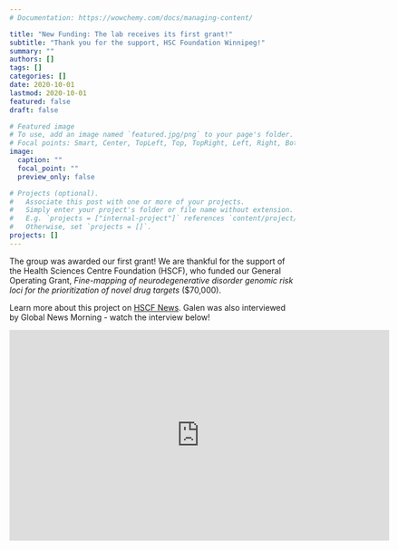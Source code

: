 ```yaml
---
# Documentation: https://wowchemy.com/docs/managing-content/

title: "New Funding: The lab receives its first grant!"
subtitle: "Thank you for the support, HSC Foundation Winnipeg!"
summary: ""
authors: []
tags: []
categories: []
date: 2020-10-01
lastmod: 2020-10-01
featured: false
draft: false

# Featured image
# To use, add an image named `featured.jpg/png` to your page's folder.
# Focal points: Smart, Center, TopLeft, Top, TopRight, Left, Right, BottomLeft, Bottom, BottomRight.
image:
  caption: ""
  focal_point: ""
  preview_only: false

# Projects (optional).
#   Associate this post with one or more of your projects.
#   Simply enter your project's folder or file name without extension.
#   E.g. `projects = ["internal-project"]` references `content/project/deep-learning/index.md`.
#   Otherwise, set `projects = []`.
projects: []
---
```

The group was awarded our first grant! We are thankful for the support of the Health Sciences Centre Foundation (HSCF), who funded our General Operating Grant, *Fine-mapping of neurodegenerative disorder genomic risk loci for the prioritization of novel drug targets* ($70,000). 

Learn more about this project on [HSCF News](https://www.hscfoundation.mb.ca/uncategorized/hsc-foundation-awards-over-300000-to-health-care-thought-leaders/). Galen was also interviewed by Global News Morning - watch the interview below!

<iframe src="https://globalnews.ca/video/embed/7401025/" width="670" height="372" frameborder="0" allowfullscreen scrolling="no"></iframe> 

